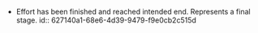 - Effort has been finished and reached intended end. Represents a final stage.
  id:: 627140a1-68e6-4d39-9479-f9e0cb2c515d